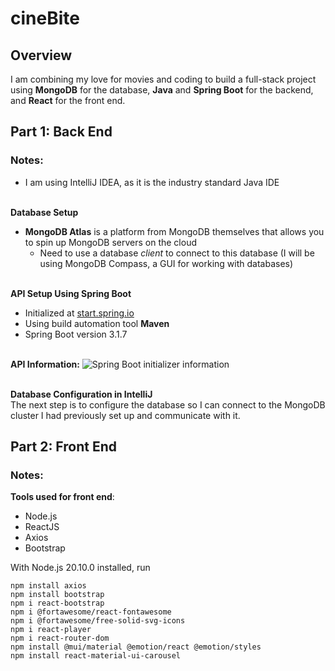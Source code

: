# cineBite

## Overview
I am combining my love for movies and coding to build a full-stack project using **MongoDB** for the database, **Java** and **Spring Boot** for the backend, and **React** for the front end.


## Part 1: Back End
### Notes:
- I am using IntelliJ IDEA, as it is the industry standard Java IDE

\
**Database Setup**
- **MongoDB Atlas** is a platform from MongoDB themselves that allows you to spin up MongoDB servers on the cloud
    - Need to use a database *client* to connect to this database (I will be using MongoDB Compass, a GUI for working with databases)

\
**API Setup Using Spring Boot**
- Initialized at [start.spring.io](start.spring.io)
- Using build automation tool **Maven**
- Spring Boot version 3.1.7

\
**API Information:**
![Spring Boot initializer information](https://i.ibb.co/KqJLDzt/springboot-api-information.png)

\
**Database Configuration in IntelliJ** \
The next step is to configure the database so I can connect to the MongoDB cluster I had previously set up and communicate with it.

## Part 2: Front End
### Notes: 

**Tools used for front end**:
- Node.js
- ReactJS
- Axios
- Bootstrap

With Node.js 20.10.0 installed, run
```
npm install axios
npm install bootstrap
npm i react-bootstrap
npm i @fortawesome/react-fontawesome
npm i @fortawesome/free-solid-svg-icons
npm i react-player
npm i react-router-dom
npm install @mui/material @emotion/react @emotion/styles
npm install react-material-ui-carousel
```
